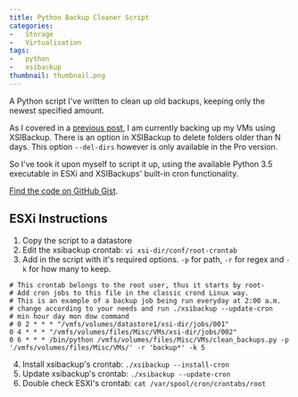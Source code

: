 ```yaml
---
title: Python Backup Cleaner Script
categories:
-   Storage
-   Virtualisation
tags:
-   python
-   xsibackup
thumbnail: thumbnail.png
---
```


A Python script I've written to clean up old backups, keeping only the newest specified amount.

<!-- more -->

As I covered in a [previous post](/comparison-of-free-esxi-vm-backup-softwares), I am currently backing up my VMs using XSIBackup. There is an option in XSIBackup to delete folders older than N days. This option `--del-dirs` however is only available in the Pro version.

So I've took it upon myself to script it up, using the available Python 3.5 executable in ESXi and XSIBackups' built-in cron functionality.

[Find the code on GitHub Gist](https://gist.github.com/calvinbui/1954841007c4984769080ec4a12df754).

## ESXi Instructions

1. Copy the script to a datastore
2. Edit the xsibackup crontab: `vi xsi-dir/conf/root-crontab`
3. Add in the script with it's required options. `-p` for path, `-r` for regex and `-k` for how many to keep.

```text
# This crontab belongs to the root user, thus it starts by root-
# Add cron jobs to this file in the classic crond Linux way.
# This is an example of a backup job being run everyday at 2:00 a.m.
# change according to your needs and run ./xsibackup --update-cron
# min hour day mon dow command
# 0 2 * * * "/vmfs/volumes/datastore1/xsi-dir/jobs/001"
0 4 * * * "/vmfs/volumes/files/Misc/VMs/xsi-dir/jobs/002"
0 6 * * * /bin/python /vmfs/volumes/files/Misc/VMs/clean_backups.py -p '/vmfs/volumes/files/Misc/VMs/' -r 'backup*' -k 5
```

4. Install xsibackup's crontab: `./xsibackup --install-cron`
5. Update xsibackup's crontab: `./xsibackup --update-cron`
6. Double check ESXI's crontab: `cat /var/spool/cron/crontabs/root`
